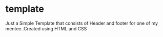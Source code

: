 # template
Just a Simple Template that consists of Header and footer for one of my mentee..Created using HTML and CSS

